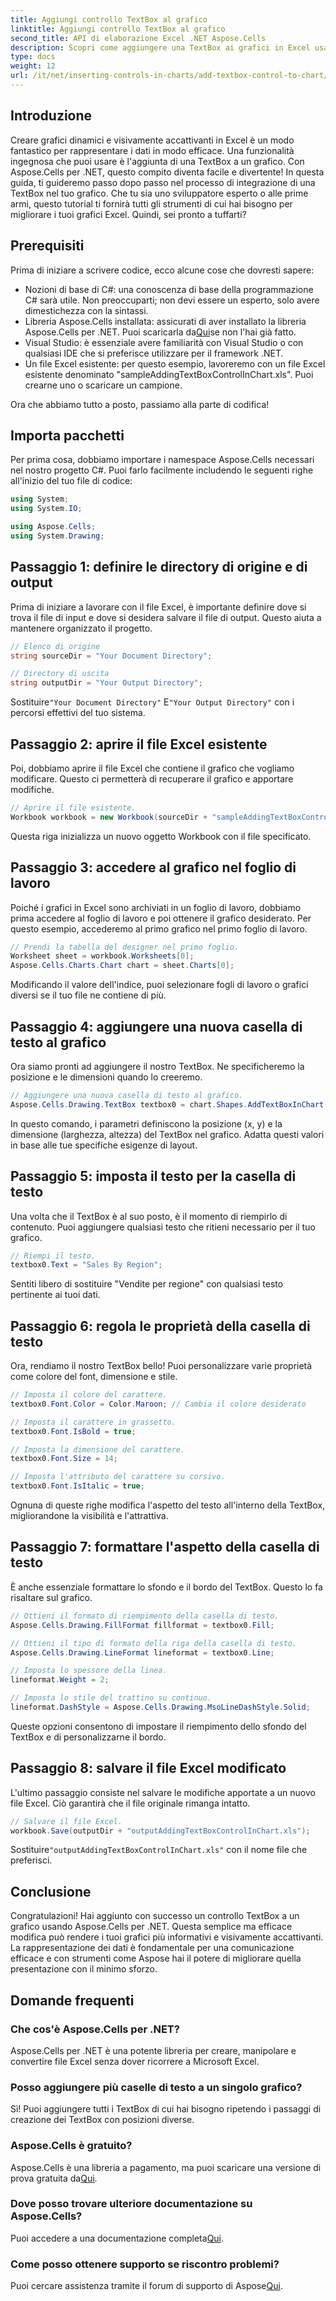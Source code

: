 ```yaml
---
title: Aggiungi controllo TextBox al grafico
linktitle: Aggiungi controllo TextBox al grafico
second_title: API di elaborazione Excel .NET Aspose.Cells
description: Scopri come aggiungere una TextBox ai grafici in Excel usando Aspose.Cells per .NET. Migliora la visualizzazione dei tuoi dati senza sforzo.
type: docs
weight: 12
url: /it/net/inserting-controls-in-charts/add-textbox-control-to-chart/
---
```

## Introduzione

Creare grafici dinamici e visivamente accattivanti in Excel è un modo fantastico per rappresentare i dati in modo efficace. Una funzionalità ingegnosa che puoi usare è l'aggiunta di una TextBox a un grafico. Con Aspose.Cells per .NET, questo compito diventa facile e divertente! In questa guida, ti guideremo passo dopo passo nel processo di integrazione di una TextBox nel tuo grafico. Che tu sia uno sviluppatore esperto o alle prime armi, questo tutorial ti fornirà tutti gli strumenti di cui hai bisogno per migliorare i tuoi grafici Excel. Quindi, sei pronto a tuffarti?

## Prerequisiti

Prima di iniziare a scrivere codice, ecco alcune cose che dovresti sapere:

- Nozioni di base di C#: una conoscenza di base della programmazione C# sarà utile. Non preoccuparti; non devi essere un esperto, solo avere dimestichezza con la sintassi.
-  Libreria Aspose.Cells installata: assicurati di aver installato la libreria Aspose.Cells per .NET. Puoi scaricarla da[Qui](https://releases.aspose.com/cells/net/)se non l'hai già fatto.
- Visual Studio: è essenziale avere familiarità con Visual Studio o con qualsiasi IDE che si preferisce utilizzare per il framework .NET.
- Un file Excel esistente: per questo esempio, lavoreremo con un file Excel esistente denominato "sampleAddingTextBoxControlInChart.xls". Puoi crearne uno o scaricare un campione.

Ora che abbiamo tutto a posto, passiamo alla parte di codifica!

## Importa pacchetti

Per prima cosa, dobbiamo importare i namespace Aspose.Cells necessari nel nostro progetto C#. Puoi farlo facilmente includendo le seguenti righe all'inizio del tuo file di codice:

```csharp
using System;
using System.IO;

using Aspose.Cells;
using System.Drawing;
```

## Passaggio 1: definire le directory di origine e di output

Prima di iniziare a lavorare con il file Excel, è importante definire dove si trova il file di input e dove si desidera salvare il file di output. Questo aiuta a mantenere organizzato il progetto.

```csharp
// Elenco di origine
string sourceDir = "Your Document Directory";

// Directory di uscita
string outputDir = "Your Output Directory";
```
 Sostituire`"Your Document Directory"` E`"Your Output Directory"` con i percorsi effettivi del tuo sistema.

## Passaggio 2: aprire il file Excel esistente

Poi, dobbiamo aprire il file Excel che contiene il grafico che vogliamo modificare. Questo ci permetterà di recuperare il grafico e apportare modifiche.

```csharp
// Aprire il file esistente.
Workbook workbook = new Workbook(sourceDir + "sampleAddingTextBoxControlInChart.xls");
```
Questa riga inizializza un nuovo oggetto Workbook con il file specificato.

## Passaggio 3: accedere al grafico nel foglio di lavoro

Poiché i grafici in Excel sono archiviati in un foglio di lavoro, dobbiamo prima accedere al foglio di lavoro e poi ottenere il grafico desiderato. Per questo esempio, accederemo al primo grafico nel primo foglio di lavoro.

```csharp
// Prendi la tabella del designer nel primo foglio.
Worksheet sheet = workbook.Worksheets[0];
Aspose.Cells.Charts.Chart chart = sheet.Charts[0];
```
Modificando il valore dell'indice, puoi selezionare fogli di lavoro o grafici diversi se il tuo file ne contiene di più.

## Passaggio 4: aggiungere una nuova casella di testo al grafico

Ora siamo pronti ad aggiungere il nostro TextBox. Ne specificheremo la posizione e le dimensioni quando lo creeremo.

```csharp
// Aggiungere una nuova casella di testo al grafico.
Aspose.Cells.Drawing.TextBox textbox0 = chart.Shapes.AddTextBoxInChart(400, 1100, 350, 2550);
```
In questo comando, i parametri definiscono la posizione (x, y) e la dimensione (larghezza, altezza) del TextBox nel grafico. Adatta questi valori in base alle tue specifiche esigenze di layout.

## Passaggio 5: imposta il testo per la casella di testo

Una volta che il TextBox è al suo posto, è il momento di riempirlo di contenuto. Puoi aggiungere qualsiasi testo che ritieni necessario per il tuo grafico.

```csharp
// Riempi il testo.
textbox0.Text = "Sales By Region";
```
Sentiti libero di sostituire "Vendite per regione" con qualsiasi testo pertinente ai tuoi dati.

## Passaggio 6: regola le proprietà della casella di testo

Ora, rendiamo il nostro TextBox bello! Puoi personalizzare varie proprietà come colore del font, dimensione e stile.

```csharp
// Imposta il colore del carattere.
textbox0.Font.Color = Color.Maroon; // Cambia il colore desiderato

// Imposta il carattere in grassetto.
textbox0.Font.IsBold = true;

// Imposta la dimensione del carattere.
textbox0.Font.Size = 14;

// Imposta l'attributo del carattere su corsivo.
textbox0.Font.IsItalic = true;
```

Ognuna di queste righe modifica l'aspetto del testo all'interno della TextBox, migliorandone la visibilità e l'attrattiva.

## Passaggio 7: formattare l'aspetto della casella di testo

È anche essenziale formattare lo sfondo e il bordo del TextBox. Questo lo fa risaltare sul grafico.

```csharp
// Ottieni il formato di riempimento della casella di testo.
Aspose.Cells.Drawing.FillFormat fillformat = textbox0.Fill;

// Ottieni il tipo di formato della riga della casella di testo.
Aspose.Cells.Drawing.LineFormat lineformat = textbox0.Line;

// Imposta lo spessore della linea.
lineformat.Weight = 2;

// Imposta lo stile del trattino su continuo.
lineformat.DashStyle = Aspose.Cells.Drawing.MsoLineDashStyle.Solid;
```

Queste opzioni consentono di impostare il riempimento dello sfondo del TextBox e di personalizzarne il bordo.

## Passaggio 8: salvare il file Excel modificato

L'ultimo passaggio consiste nel salvare le modifiche apportate a un nuovo file Excel. Ciò garantirà che il file originale rimanga intatto.

```csharp
// Salvare il file Excel.
workbook.Save(outputDir + "outputAddingTextBoxControlInChart.xls");
```
 Sostituire`"outputAddingTextBoxControlInChart.xls"` con il nome file che preferisci.

## Conclusione

Congratulazioni! Hai aggiunto con successo un controllo TextBox a un grafico usando Aspose.Cells per .NET. Questa semplice ma efficace modifica può rendere i tuoi grafici più informativi e visivamente accattivanti. La rappresentazione dei dati è fondamentale per una comunicazione efficace e con strumenti come Aspose hai il potere di migliorare quella presentazione con il minimo sforzo.

## Domande frequenti

### Che cos'è Aspose.Cells per .NET?
Aspose.Cells per .NET è una potente libreria per creare, manipolare e convertire file Excel senza dover ricorrere a Microsoft Excel.

### Posso aggiungere più caselle di testo a un singolo grafico?
Sì! Puoi aggiungere tutti i TextBox di cui hai bisogno ripetendo i passaggi di creazione dei TextBox con posizioni diverse.

### Aspose.Cells è gratuito?
 Aspose.Cells è una libreria a pagamento, ma puoi scaricare una versione di prova gratuita da[Qui](https://releases.aspose.com/).

### Dove posso trovare ulteriore documentazione su Aspose.Cells?
 Puoi accedere a una documentazione completa[Qui](https://reference.aspose.com/cells/net/).

### Come posso ottenere supporto se riscontro problemi?
 Puoi cercare assistenza tramite il forum di supporto di Aspose[Qui](https://forum.aspose.com/c/cells/9).